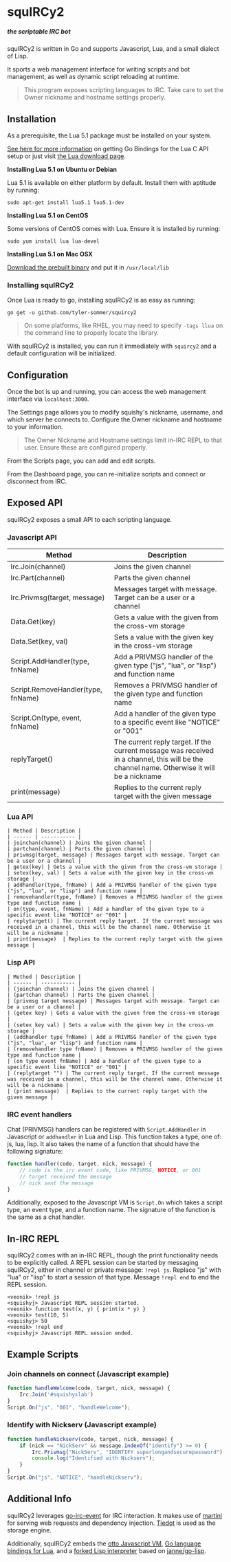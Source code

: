 squIRCy2
========

##### the scriptable IRC bot

squIRCy2 is written in Go and supports Javascript, Lua, and a small dialect of Lisp. 

It sports a web management interface for writing scripts and bot management, as well as dynamic script reloading at runtime.


> This program exposes scripting languages to IRC. Take care to set the Owner nickname and hostname settings properly.


Installation
------------

As a prerequisite, the Lua 5.1 package must be installed on your system.

[See here for more information](https://github.com/aarzilli/golua/blob/master/README.md) on getting Go Bindings for the Lua C API setup or just visit [the Lua download page](http://www.lua.org/download.html).


**Installing Lua 5.1 on Ubuntu or Debian**

Lua 5.1 is available on either platform by default. Install them with aptitude by running:

```
sudo apt-get install lua5.1 lua5.1-dev
```

**Installing Lua 5.1 on CentOS**

Some versions of CentOS comes with Lua. Ensure it is installed by running:

```
sudo yum install lua lua-devel
```

**Installing Lua 5.1 on Mac OSX**

[Download the prebuilt binary](http://luabinaries.sourceforge.net/download.html) and put it in `/usr/local/lib`


### Installing squIRCy2

Once Lua is ready to go, installing squIRCy2 is as easy as running:

```
go get -u github.com/tyler-sommer/squircy2
```

> On some platforms, like RHEL, you may need to specify `-tags llua` on the command line to properly locate the library.

With squIRCy2 is installed, you can run it immediately with `squircy2` and a default configuration will be initialized.


Configuration
-------------

Once the bot is up and running, you can access the web management interface via `localhost:3000`.

The Settings page allows you to modify squishy's nickname, username, and which server he connects to. Configure the Owner nickname and hostname to your information.

> The Owner Nickname and Hostname settings limit in-IRC REPL to that user. Ensure these are configured properly.

From the Scripts page, you can add and edit scripts.

From the Dashboard page, you can re-initialize scripts and connect or disconnect from IRC.


Exposed API
-----------

squIRCy2 exposes a small API to each scripting language.

### Javascript API

| Method | Description |
| ------ | ----------- |
| Irc.Join(channel) | Joins the given channel |
| Irc.Part(channel) | Parts the given channel |
| Irc.Privmsg(target, message) | Messages target with message. Target can be a user or a channel |
| Data.Get(key) | Gets a value with the given from the cross-vm storage |
| Data.Set(key, val) | Sets a value with the given key in the cross-vm storage |
| Script.AddHandler(type, fnName) | Add a PRIVMSG handler of the given type ("js", "lua", or "lisp") and function name |
| Script.RemoveHandler(type, fnName) | Removes a PRIVMSG handler of the given type and function name |
| Script.On(type, event, fnName) | Add a handler of the given type to a specific event like "NOTICE" or "001" |
| replyTarget() | The current reply target. If the current message was received in a channel, this will be the channel name. Otherwise it will be a nickname |
| print(message)  | Replies to the current reply target with the given message |

### Lua API

```
| Method | Description |
| ------ | ----------- |
| joinchan(channel) | Joins the given channel |
| partchan(channel) | Parts the given channel |
| privmsg(target, message) | Messages target with message. Target can be a user or a channel |
| getex(key) | Gets a value with the given from the cross-vm storage |
| setex(key, val) | Sets a value with the given key in the cross-vm storage |
| addhandler(type, fnName) | Add a PRIVMSG handler of the given type ("js", "lua", or "lisp") and function name |
| removehandler(type, fnName) | Removes a PRIVMSG handler of the given type and function name |
| on(type, event, fnName) | Add a handler of the given type to a specific event like "NOTICE" or "001" |
| replytarget() | The current reply target. If the current message was received in a channel, this will be the channel name. Otherwise it will be a nickname |
| print(message)  | Replies to the current reply target with the given message |
```

### Lisp API

```
| Method | Description |
| ------ | ----------- |
| (joinchan channel) | Joins the given channel |
| (partchan channel) | Parts the given channel |
| (privmsg target message) | Messages target with message. Target can be a user or a channel |
| (getex key) | Gets a value with the given from the cross-vm storage |
| (setex key val) | Sets a value with the given key in the cross-vm storage |
| (addhandler type fnName) | Add a PRIVMSG handler of the given type ("js", "lua", or "lisp") and function name |
| (removehandler type fnName) | Removes a PRIVMSG handler of the given type and function name |
| (on type event fnName) | Add a handler of the given type to a specific event like "NOTICE" or "001" |
| (replytarget "") | The current reply target. If the current message was received in a channel, this will be the channel name. Otherwise it will be a nickname |
| (print message)  | Replies to the current reply target with the given message |
```

### IRC event handlers

Chat (PRIVMSG) handlers can be registered with `Script.AddHandler` in Javascript or `addhandler` in Lua and Lisp. This function takes a type, one of: js, lua, lisp. It also takes the name of a function that should have the following signature:

```js
function handler(code, target, nick, message) {
	// code is the irc event code, like PRIVMSG, NOTICE, or 001
	// target received the message
	// nick sent the message
}
```

Additionally, exposed to the Javascript VM is `Script.On` which takes a script type, an event type, and a function name. The signature of the function is the same as a chat handler.


In-IRC REPL
-----------

squIRCy2 comes with an in-IRC REPL, though the print functionality needs to be explicitly called. A REPL session can be started by messaging squIRCy2, either in channel or private message: `!repl js`. Replace "js" with "lua" or "lisp" to start a session of that type. Message `!repl end` to end the REPL session.

```
<veonik> !repl js
<squishyj> Javascript REPL session started.
<veonik> function test(x, y) { print(x * y) }
<veonik> test(10, 5)
<squishyj> 50
<veonik> !repl end
<squishyj> Javascript REPL session ended.
```


Example Scripts
---------------

### Join channels on connect (Javascript example)

```js
function handleWelcome(code, target, nick, message) {
    Irc.Join('#squishyslab')
}
Script.On("js", "001", "handleWelcome");
```

### Identify with Nickserv (Javascript example)

```js
function handleNickserv(code, target, nick, message) {
    if (nick == "NickServ" && message.indexOf("identify") >= 0) {
        Irc.Privmsg("NickServ", "IDENTIFY superlongandsecurepassword");
        console.log("Identified with Nickserv");
    }
}
Script.On("js", "NOTICE", "handleNickserv");
```


Additional Info
---------------

squIRCy2 leverages [go-irc-event](https://github.com/thoj/go-ircevent) for IRC interaction. It makes use of [martini](https://github.com/go-martini/martini) for serving web requests and dependency injection. [Tiedot](https://github.com/HouzuoGuo/tiedot) is used as the storage engine.

Additionally, squIRCy2 embeds the [otto Javascript VM](https://github.com/robertkrimen/otto), [Go language bindings for Lua](https://github.com/aarzilli/golua), and a [forked Lisp interpreter](https://github.com/veonik/go-lisp) based on [janne/go-lisp](https://github.com/janne/go-lisp).
